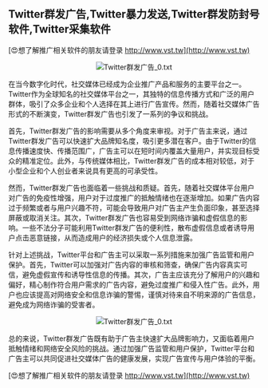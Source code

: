 ## **Twitter群发广告,Twitter暴力发送,Twitter群发防封号软件,Twitter采集软件**

[😍想了解推广相关软件的朋友请登录 http://www.vst.tw](http://www.vst.tw)

 <center><img src="https://vst.tw/MP4/tuiguang/png/4.png" alt="Twitter群发广告_0.txt"></center>

在当今数字化时代，社交媒体已经成为企业推广产品和服务的主要平台之一。Twitter作为全球知名的社交媒体平台之一，其独特的信息传播方式和广泛的用户群体，吸引了众多企业和个人选择在其上进行广告宣传。然而，随着社交媒体广告形式的不断演变，Twitter群发广告也引发了一系列的争议和挑战。

首先，Twitter群发广告的影响需要从多个角度来审视。对于广告主来说，通过Twitter群发广告可以快速扩大品牌知名度，吸引更多潜在客户。由于Twitter的信息传播速度快、传播范围广，广告主可以在短时间内覆盖大量用户，并实现目标受众的精准定位。此外，与传统媒体相比，Twitter群发广告的成本相对较低，对于小型企业和个人创业者来说具有更高的可承受性。

然而，Twitter群发广告也面临着一些挑战和质疑。首先，随着社交媒体平台用户对广告的免疫性增强，用户对于过度推广的抵触情绪也在逐渐增加。如果广告内容过于频繁或者与用户兴趣不符，可能会导致用户对广告主产生负面印象，甚至选择屏蔽或取消关注。其次，Twitter群发广告也容易受到网络诈骗和虚假信息的影响。一些不法分子可能利用Twitter群发广告的便利性，散布虚假信息或者诱导用户点击恶意链接，从而造成用户的经济损失或个人信息泄露。

针对上述挑战，Twitter平台和广告主可以采取一系列措施来加强广告监管和用户保护。首先，Twitter可以加强对广告内容的审核和筛查，确保广告内容真实可信，避免虚假宣传和诱导性信息的传播。其次，广告主应该充分了解用户的兴趣和偏好，精心制作符合用户需求的广告内容，避免过度推广和侵入性广告。此外，用户也应该提高对网络安全和信息诈骗的警惕，谨慎对待来自不明来源的广告信息，避免成为网络诈骗的受害者。

 <center><img src="https://vst.tw/MP4/tuiguang/png/4.png" alt="Twitter群发广告_0.txt"></center>

总的来说，Twitter群发广告既有助于广告主快速扩大品牌影响力，又面临着用户抵触情绪和网络安全风险的挑战。通过加强广告监管和用户保护，Twitter平台和广告主可以共同促进社交媒体广告的健康发展，实现广告宣传与用户体验的平衡。

[😍想了解推广相关软件的朋友请登录 http://www.vst.tw](http://www.vst.tw)



